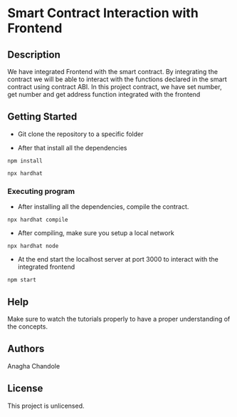# Smart Contract Interaction with Frontend

## Description

We have integrated Frontend with the smart contract. By integrating the contract we will be able to interact with the functions declared in the smart contract using contract ABI. In this project contract, we have set number, get number and get address function integrated with the frontend

## Getting Started

* Git clone the repository to a specific folder

* After that install all the dependencies 
```
npm install
```
```
npx hardhat
```

### Executing program

* After installing all the dependencies, compile the contract.

```
npx hardhat compile 
```
* After compiling, make sure you setup a local network

```
npx hardhat node
```

* At the end start the localhost server at port 3000 to interact with the integrated frontend

```
npm start
```

## Help

Make sure to watch the tutorials properly to have a proper understanding of the concepts.

## Authors

Anagha Chandole

## License

This project is unlicensed.

